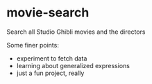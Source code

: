 # movie-search
Search all Studio Ghibli movies and the directors

Some finer points:
- experiment to fetch data
- learning about generalized expressions
- just a fun project, really
